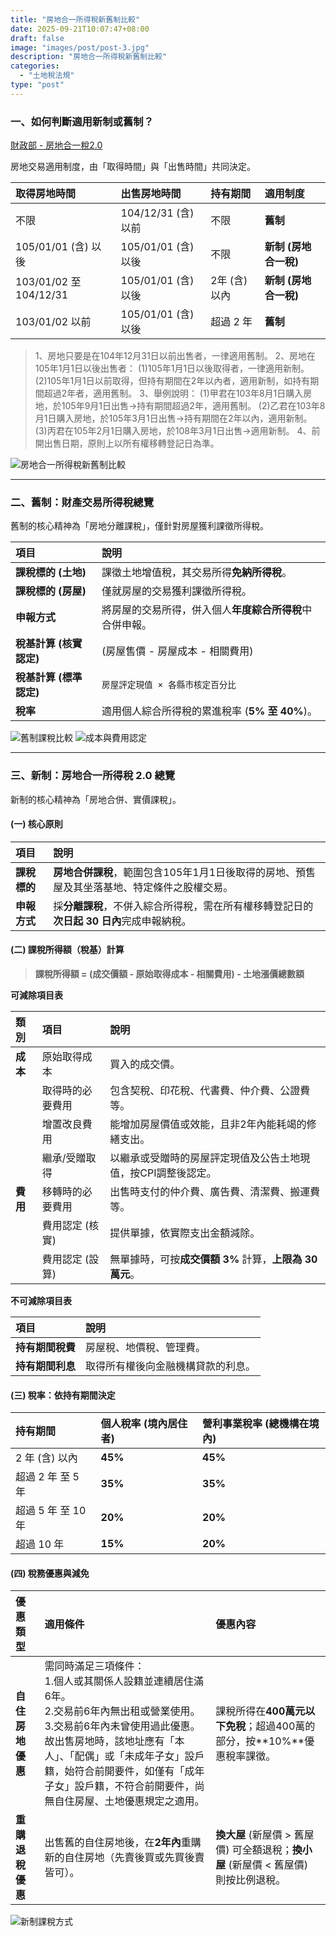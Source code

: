 ```yaml
---
title: "房地合一所得稅新舊制比較"
date: 2025-09-21T10:07:47+08:00
draft: false
image: "images/post/post-3.jpg"
description: "房地合一所得稅新舊制比較"
categories:
  - "土地稅法規"
type: "post"
---
```

### **一、如何判斷適用新制或舊制？**

<!-- more -->


[財政部 - 房地合一稅2.0](https://www.mof.gov.tw/houseandland/multiplehtml/b059144336e54b11baba75a3468828ac)

房地交易適用制度，由「取得時間」與「出售時間」共同決定。

| 取得房地時間           | 出售房地時間        | 持有期間      | 適用制度                    |
| :--------------------- | :------------------ | :------------ | :-------------------------- |
| 不限                   | 104/12/31 (含) 以前 | 不限          | **舊制**              |
| 105/01/01 (含) 以後    | 105/01/01 (含) 以後 | 不限          | **新制 (房地合一稅)** |
| 103/01/02 至 104/12/31 | 105/01/01 (含) 以後 | 2年 (含) 以內 | **新制 (房地合一稅)** |
| 103/01/02 以前         | 105/01/01 (含) 以後 | 超過 2 年     | **舊制**              |

> 1、房地只要是在104年12月31日以前出售者，一律適用舊制。
> 2、房地在105年1月1日以後出售者：
> (1)105年1月1日以後取得者，一律適用新制。
> (2)105年1月1日以前取得，但持有期間在2年以內者，適用新制，如持有期間超過2年者，適用舊制。
> 3、舉例說明：
> (1)甲君在103年8月1日購入房地，於105年9月1日出售→持有期間超過2年，適用舊制。
> (2)乙君在103年8月1日購入房地，於105年3月1日出售→持有期間在2年以內，適用新制。
> (3)丙君在105年2月1日購入房地，於108年3月1日出售→適用新制。
> 4、前開出售日期，原則上以所有權移轉登記日為準。

![房地合一所得稅新舊制比較](房地合一所得稅新舊制比較.png)

---

### **二、舊制：財產交易所得稅總覽**

舊制的核心精神為「房地分離課稅」，僅針對房屋獲利課徵所得稅。

| 項目                          | 說明                                                           |
| :---------------------------- | :------------------------------------------------------------- |
| **課稅標的 (土地)**     | 課徵土地增值稅，其交易所得**免納所得稅**。               |
| **課稅標的 (房屋)**     | 僅就房屋的交易獲利課徵所得稅。                                 |
| **申報方式**            | 將房屋的交易所得，併入個人**年度綜合所得稅**中合併申報。 |
| **稅基計算 (核實認定)** | (房屋售價 - 房屋成本 - 相關費用)                               |
| **稅基計算 (標準認定)** | `房屋評定現值 × 各縣市核定百分比`                           |
| **稅率**                | 適用個人綜合所得稅的累進稅率 (**5% 至 40%**)。           |

![舊制課稅比較](舊制課稅比較.png)
![成本與費用認定](成本與費用認定.png)

---

### **三、新制：房地合一所得稅 2.0 總覽**

新制的核心精神為「房地合併、實價課稅」。

#### **(一) 核心原則**

| 項目               | 說明                                                                                                 |
| :----------------- | :--------------------------------------------------------------------------------------------------- |
| **課稅標的** | **房地合併課稅**，範圍包含105年1月1日後取得的房地、預售屋及其坐落基地、特定條件之股權交易。    |
| **申報方式** | 採**分離課稅**，不併入綜合所得稅，需在所有權移轉登記日的**次日起 30 日內**完成申報納稅。 |

#### **(二) 課稅所得額（稅基）計算**

> **課稅所得額 = (成交價額 - 原始取得成本 - 相關費用) - 土地漲價總數額**

**可減除項目表**

| 類別           | 項目             | 說明                                                                 |
| :------------- | :--------------- | :------------------------------------------------------------------- |
| **成本** | 原始取得成本     | 買入的成交價。                                                       |
|                | 取得時的必要費用 | 包含契稅、印花稅、代書費、仲介費、公證費等。                         |
|                | 增置改良費用     | 能增加房屋價值或效能，且非2年內能耗竭的修繕支出。                    |
|                | 繼承/受贈取得    | 以繼承或受贈時的房屋評定現值及公告土地現值，按CPI調整後認定。        |
| **費用** | 移轉時的必要費用 | 出售時支付的仲介費、廣告費、清潔費、搬運費等。                       |
|                | 費用認定 (核實)  | 提供單據，依實際支出金額減除。                                       |
|                | 費用認定 (設算)  | 無單據時，可按**成交價額 3%** 計算，**上限為 30 萬元**。 |

**不可減除項目表**

| 項目                   | 說明                               |
| :--------------------- | :--------------------------------- |
| **持有期間稅費** | 房屋稅、地價稅、管理費。           |
| **持有期間利息** | 取得所有權後向金融機構貸款的利息。 |

#### **(三) 稅率：依持有期間決定**

| 持有期間           | 個人稅率 (境內居住者) | 營利事業稅率 (總機構在境內) |
| :----------------- | :-------------------- | :-------------------------- |
| 2 年 (含) 以內     | **45%**         | **45%**               |
| 超過 2 年 至 5 年  | **35%**         | **35%**               |
| 超過 5 年 至 10 年 | **20%**         | **20%**               |
| 超過 10 年         | **15%**         | **20%**               |

#### **(四) 稅務優惠與減免**

| 優惠類型               | 適用條件                                                                                                                                                                                                                                                                                                        | 優惠內容                                                                                         |
| :--------------------- | :-------------------------------------------------------------------------------------------------------------------------------------------------------------------------------------------------------------------------------------------------------------------------------------------------------------- | :----------------------------------------------------------------------------------------------- |
| **自住房地優惠** | 需同時滿足三項條件：<br />1.個人或其關係人設籍並連續居住滿6年。<br /> 2.交易前6年內無出租或營業使用。<br /> 3.交易前6年內未曾使用過此優惠。<br />故出售房地時，該地址應有「本人」、「配偶」或「未成年子女」設戶籍，始符合前開要件，如僅有「成年子女」設戶籍，不符合前開要件，尚無自住房屋、土地優惠規定之適用。 | 課稅所得在**400萬元以下免稅**；超過400萬的部分，按**10%**優惠稅率課徵。                    |
| **重購退稅優惠** | 出售舊的自住房地後，在**2年內**重購新的自住房地（先賣後買或先買後賣皆可）。                                                                                                                                                                                                                               | **換大屋** (新屋價 > 舊屋價) 可全額退稅；**換小屋** (新屋價 < 舊屋價) 則按比例退稅。 |

![新制課稅方式](新制課稅方式.png)
